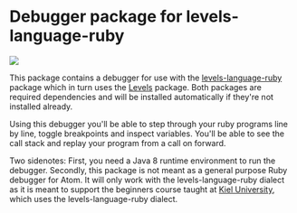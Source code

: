 # Debugger package for levels-language-ruby

![](https://github.com/ulrichth/levels-debugger-ruby/blob/master/screenshot.png)


This package contains a debugger for use with the [levels-language-ruby](https://github.com/lakrme/atom-levels-language-ruby) package which in turn uses the [Levels](https://github.com/lakrme/atom-levels) package. Both packages are required dependencies and will be installed automatically if they're not installed already.

Using this debugger you'll be able to step through your ruby programs line by line, toggle breakpoints and inspect variables. You'll be able to see the call stack and replay your program from a call on forward.

Two sidenotes: First, you need a Java 8 runtime environment to run the debugger. Secondly, this package is not meant as a general purpose Ruby debugger for Atom. It will only work with the levels-language-ruby dialect as it is meant to support the beginners course taught at [Kiel University](http://www.uni-kiel.de), which uses the levels-language-ruby dialect.
